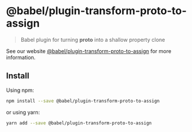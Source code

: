 # @babel/plugin-transform-proto-to-assign

> Babel plugin for turning __proto__ into a shallow property clone

See our website [@babel/plugin-transform-proto-to-assign](https://babeljs.io/docs/en/next/babel-plugin-transform-proto-to-assign.html) for more information.

## Install

Using npm:

```sh
npm install --save @babel/plugin-transform-proto-to-assign
```

or using yarn:

```sh
yarn add --save @babel/plugin-transform-proto-to-assign
```
